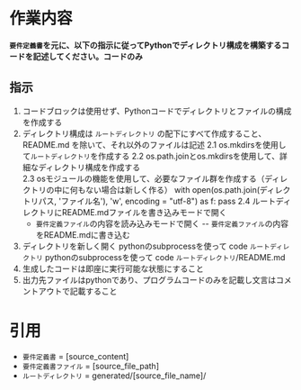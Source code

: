 # 作業内容
**`要件定義書`を元に、以下の指示に従ってPythonでディレクトリ構成を構築するコードを記述してください。コードのみ**

## 指示
1. コードブロックは使用せず、Pythonコードでディレクトリとファイルの構成を作成する
2. ディレクトリ構成は `ルートディレクトリ` の配下にすべて作成すること、README.md を除いて、それ以外のファイルは記述
    2.1 os.mkdirsを使用して`ルートディレクトリ`を作成する
    2.2 os.path.joinとos.mkdirsを使用して、詳細なディレクトリ構成を作成する  
    2.3 osモジュールの機能を使用して、必要なファイル群を作成する（ディレクトリの中に何もない場合は新しく作る）
        with open(os.path.join(ディレクトリパス, 'ファイル名'), 'w', encoding = "utf-8") as f:
    pass
    2.4 
    ルートディレクトリにREADME.mdファイルを書き込みモードで開く
    - `要件定義ファイル`の内容を読み込みモードで開く
    -- `要件定義ファイル`の内容をREADME.mdに書き込む
3. ディレクトリを新しく開く
pythonのsubprocessを使って code `ルートディレクトリ`
pythonのsubprocessを使って code `ルートディレクトリ`/README.md
4. 生成したコードは即座に実行可能な状態にすること
5. 出力先ファイルはpythonであり、プログラムコードのみを記載し文言はコメントアウトで記載すること

# 引用
- `要件定義書` = [source_content]
- `要件定義書ファイル` = [source_file_path]
- `ルートディレクトリ` = generated/[source_file_name]/